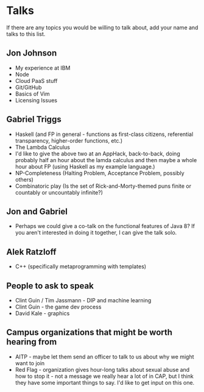 # Talks

If there are any topics you would be willing to talk about, add your name and talks to this list.

## Jon Johnson

- My experience at IBM
- Node
- Cloud PaaS stuff
- Git/GitHub
- Basics of Vim
- Licensing Issues

## Gabriel Triggs
- Haskell (and FP in general - functions as first-class citizens, referential transparency, higher-order functions, etc.)
- The Lambda Calculus
- I'd like to give the above two at an AppHack, back-to-back, doing probably half an hour about the lamda calculus and then maybe a whole hour about FP (using Haskell as my example language.)
- NP-Completeness (Halting Problem, Acceptance Problem, possibly others)
- Combinatoric play (Is the set of Rick-and-Morty-themed puns finite or countably or uncountably infinite?)

## Jon and Gabriel
- Perhaps we could give a co-talk on the functional features of Java 8? If you aren't interested in doing it together, I can give the talk solo.

## Alek Ratzloff
- C++ (specifically metaprogramming with templates)

## People to ask to speak
- Clint Guin / Tim Jassmann - DIP and machine learning
- Clint Guin - the game dev process
- David Kale - graphics

## Campus organizations that might be worth hearing from
- AITP - maybe let them send an officer to talk to us about why we might want to join
- Red Flag - organization gives hour-long talks about sexual abuse and how to stop it - not a message we really hear a lot of in CAP, but I think they have some important things to say. I'd like to get input on this one.
